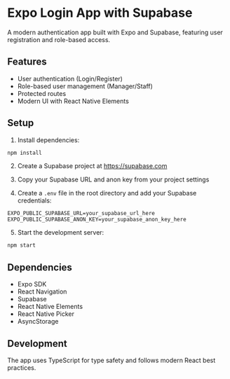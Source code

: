 # Expo Login App with Supabase

A modern authentication app built with Expo and Supabase, featuring user registration and role-based access.

## Features

- User authentication (Login/Register)
- Role-based user management (Manager/Staff)
- Protected routes
- Modern UI with React Native Elements

## Setup

1. Install dependencies:
```bash
npm install
```

2. Create a Supabase project at https://supabase.com

3. Copy your Supabase URL and anon key from your project settings

4. Create a `.env` file in the root directory and add your Supabase credentials:
```
EXPO_PUBLIC_SUPABASE_URL=your_supabase_url_here
EXPO_PUBLIC_SUPABASE_ANON_KEY=your_supabase_anon_key_here
```

5. Start the development server:
```bash
npm start
```

## Dependencies

- Expo SDK
- React Navigation
- Supabase
- React Native Elements
- React Native Picker
- AsyncStorage

## Development

The app uses TypeScript for type safety and follows modern React best practices.
